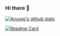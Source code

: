 ### Hi there 👋
[![Anurag's github stats](https://github-readme-stats.vercel.app/api?username=qishisuren&show_icons=true&theme=dark)](https://github.com/anuraghazra/github-readme-stats)

[![Readme Card](https://github-readme-stats.vercel.app/api/pin/?username=qishisuren&repo=MyHexo&theme=dark&show_owner=true)](https://github.com/anuraghazra/github-readme-stats)
<!--
**qishisuren/qishisuren** is a ✨ _special_ ✨ repository because its `README.md` (this file) appears on your GitHub profile.

Here are some ideas to get you started:

- 🔭 I’m currently working on ...
- 🌱 I’m currently learning ...
- 👯 I’m looking to collaborate on ...
- 🤔 I’m looking for help with ...
- 💬 Ask me about ...
- 📫 How to reach me: ...
- 😄 Pronouns: ...
- ⚡ Fun fact: ...
-->

<div style="display:none">这是一段注释</div>
<!--
这是注释
下边这几个方法都是注释
-->

[](http://example.com/ "标题")

[][id1]

[id1]: http://example.com/ (标题)
[id2]: http://example.com/ "标题"

[comment]: <> (一段注释)
[comment]: # (一段注释)
[//]: // (一段注释)
[//]: 一段注释

[^_^]: 开心注释

[>_<]:
  抓狂注释

[>_>]: #
  (
    斜眼分段注释
    斜眼分段注释
    被视为Title，所以要用括号或引号框起来
  )
